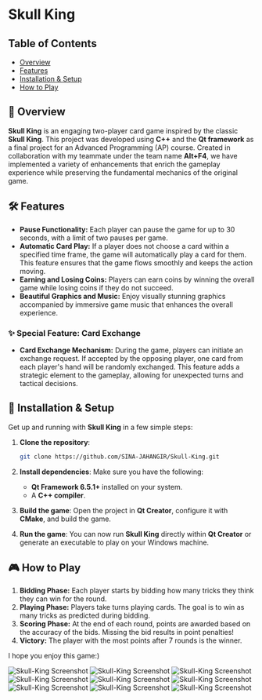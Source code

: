 # Skull King

## Table of Contents
- [Overview](#overview)
- [Features](#features)
- [Installation & Setup](#installation-&-setup)
- [How to Play](#how-to-play)

## 🎯 Overview
**Skull King** is an engaging two-player card game inspired by the classic **Skull King**. This project was developed using **C++** and the **Qt framework** as a final project for an Advanced Programming (AP) course. Created in collaboration with my teammate under the team name **Alt+F4**, we have implemented a variety of enhancements that enrich the gameplay experience while preserving the fundamental mechanics of the original game.

## 🛠️ Features

- **Pause Functionality:** Each player can pause the game for up to 30 seconds, with a limit of two pauses per game.
- **Automatic Card Play:** If a player does not choose a card within a specified time frame, the game will automatically play a card for them. This feature ensures that the game flows smoothly and keeps the action moving.
- **Earning and Losing Coins:** Players can earn coins by winning the overall game while losing coins if they do not succeed.
- **Beautiful Graphics and Music:** Enjoy visually stunning graphics accompanied by immersive game music that enhances the overall experience.


### ✨ Special Feature: Card Exchange

- **Card Exchange Mechanism:** During the game, players can initiate an exchange request. If accepted by the opposing player, one card from each player's hand will be randomly exchanged. This feature adds a strategic element to the gameplay, allowing for unexpected turns and tactical decisions.

## 🚀 Installation & Setup
Get up and running with **Skull King** in a few simple steps:

1. **Clone the repository**:
   ```bash
   git clone https://github.com/SINA-JAHANGIR/Skull-King.git
   ```

2. **Install dependencies**:
   Make sure you have the following:
   - **Qt Framework 6.5.1+** installed on your system.
   - A **C++ compiler**.

3. **Build the game**:
   Open the project in **Qt Creator**, configure it with **CMake**, and build the game.

4. **Run the game**:
   You can now run **Skull King** directly within **Qt Creator** or generate an executable to play on your Windows machine.

## 🎮 How to Play

1. **Bidding Phase:** Each player starts by bidding how many tricks they think they can win for the round.
2. **Playing Phase:** Players take turns playing cards. The goal is to win as many tricks as predicted during bidding.
3. **Scoring Phase:** At the end of each round, points are awarded based on the accuracy of the bids. Missing the bid results in point penalties!
4. **Victory:** The player with the most points after 7 rounds is the winner.

I hope you enjoy this game:)

![Skull-King Screenshot](Skull-King-Screenshot-1.png)
![Skull-King Screenshot](Skull-King-Screenshot-2.png)
![Skull-King Screenshot](Skull-King-Screenshot-3.png)
![Skull-King Screenshot](Skull-King-Screenshot-4.png)
![Skull-King Screenshot](Skull-King-Screenshot-5.png)
![Skull-King Screenshot](Skull-King-Screenshot-6.png)
![Skull-King Screenshot](Skull-King-Screenshot-7.png)
![Skull-King Screenshot](Skull-King-Screenshot-8.png)
![Skull-King Screenshot](Skull-King-Screenshot-9.png)
